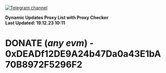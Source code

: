[![Telegram channel](https://img.shields.io/endpoint?url=https://runkit.io/damiankrawczyk/telegram-badge/branches/master?url=https://t.me/n4z4v0d)](https://t.me/n4z4v0d) 

**Dynamic Updates Proxy List with Proxy Checker**  
**Last Updated: 19.12.23 10:11**

# DONATE (_any evm_) - 0xDEADf12DE9A24b47Da0a43E1bA70B8972F5296F2
